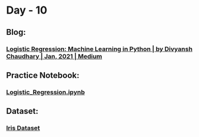 # Day - 10
## Blog:
### [Logistic Regression: Machine Learning in Python | by Divyansh Chaudhary | Jan, 2021 | Medium](https://divyansh7c.medium.com/logistic-regression-machine-learning-in-python-a2c95c980ca2)
## Practice Notebook:
### [Logistic_Regression.ipynb](https://github.com/itsDV7/Internity-Practice-Notebooks/blob/main/Day-10/Logistic_Regression.ipynb)
## Dataset:
### [Iris Dataset]()
